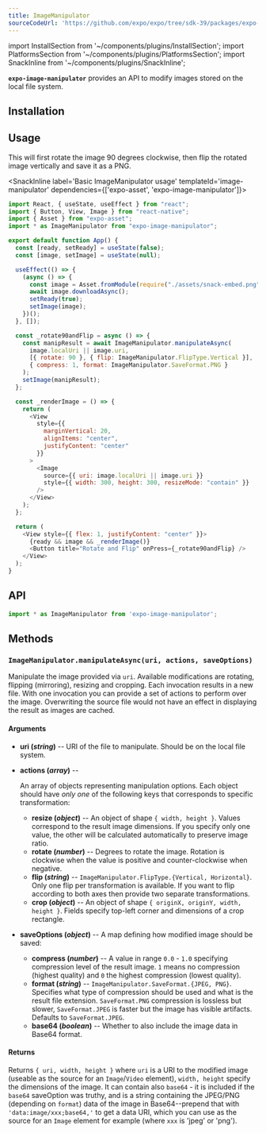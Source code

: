 ```yaml
---
title: ImageManipulator
sourceCodeUrl: 'https://github.com/expo/expo/tree/sdk-39/packages/expo-image-manipulator'
---
```


import InstallSection from '~/components/plugins/InstallSection';
import PlatformsSection from '~/components/plugins/PlatformsSection';
import SnackInline from '~/components/plugins/SnackInline';

**`expo-image-manipulator`** provides an API to modify images stored on the local file system.

<PlatformsSection android emulator ios simulator web />

## Installation

<InstallSection packageName="expo-image-manipulator" />

## Usage

This will first rotate the image 90 degrees clockwise, then flip the rotated image vertically and save it as a PNG.

<SnackInline label='Basic ImageManipulator usage' templateId='image-manipulator' dependencies={['expo-asset', 'expo-image-manipulator']}>

```js
import React, { useState, useEffect } from "react";
import { Button, View, Image } from "react-native";
import { Asset } from "expo-asset";
import * as ImageManipulator from "expo-image-manipulator";

export default function App() {
  const [ready, setReady] = useState(false);
  const [image, setImage] = useState(null);

  useEffect(() => {
    (async () => {
      const image = Asset.fromModule(require("./assets/snack-embed.png"));
      await image.downloadAsync();
      setReady(true);
      setImage(image);
    })();
  }, []);

  const _rotate90andFlip = async () => {
    const manipResult = await ImageManipulator.manipulateAsync(
      image.localUri || image.uri,
      [{ rotate: 90 }, { flip: ImageManipulator.FlipType.Vertical }],
      { compress: 1, format: ImageManipulator.SaveFormat.PNG }
    );
    setImage(manipResult);
  };

  const _renderImage = () => {
    return (
      <View
        style={{
          marginVertical: 20,
          alignItems: "center",
          justifyContent: "center"
        }}
      >
        <Image
          source={{ uri: image.localUri || image.uri }}
          style={{ width: 300, height: 300, resizeMode: "contain" }}
        />
      </View>
    );
  };

  return (
    <View style={{ flex: 1, justifyContent: "center" }}>
      {ready && image && _renderImage()}
      <Button title="Rotate and Flip" onPress={_rotate90andFlip} />
    </View>
  );
}
```

</SnackInline>

## API

```js
import * as ImageManipulator from 'expo-image-manipulator';
```

## Methods

### `ImageManipulator.manipulateAsync(uri, actions, saveOptions)`

Manipulate the image provided via `uri`. Available modifications are rotating, flipping (mirroring), resizing and cropping. Each invocation results in a new file. With one invocation you can provide a set of actions to perform over the image. Overwriting the source file would not have an effect in displaying the result as images are cached.

#### Arguments

- **uri (_string_)** -- URI of the file to manipulate. Should be on the local file system.
- **actions (_array_)** --

  An array of objects representing manipulation options. Each object should have _only one_ of the following keys that corresponds to specific transformation:

  - **resize (_object_)** -- An object of shape `{ width, height }`. Values correspond to the result image dimensions. If you specify only one value, the other will be calculated automatically to preserve image ratio.
  - **rotate (_number_)** -- Degrees to rotate the image. Rotation is clockwise when the value is positive and counter-clockwise when negative.
  - **flip (_string_)** -- `ImageManipulator.FlipType.{Vertical, Horizontal}`. Only one flip per transformation is available. If you want to flip according to both axes then provide two separate transformations.
  - **crop (_object_)** -- An object of shape `{ originX, originY, width, height }`. Fields specify top-left corner and dimensions of a crop rectangle.

- **saveOptions (_object_)** -- A map defining how modified image should be saved:
  - **compress (_number_)** -- A value in range `0.0` - `1.0` specifying compression level of the result image. `1` means no compression (highest quality) and `0` the highest compression (lowest quality).
  - **format (_string_)** -- `ImageManipulator.SaveFormat.{JPEG, PNG}`. Specifies what type of compression should be used and what is the result file extension. `SaveFormat.PNG` compression is lossless but slower, `SaveFormat.JPEG` is faster but the image has visible artifacts. Defaults to `SaveFormat.JPEG`.
  - **base64 (_boolean_)** -- Whether to also include the image data in Base64 format.

#### Returns

Returns `{ uri, width, height }` where `uri` is a URI to the modified image (useable as the source for an `Image`/`Video` element), `width, height` specify the dimensions of the image. It can contain also `base64` - it is included if the `base64` saveOption was truthy, and is a string containing the JPEG/PNG (depending on `format`) data of the image in Base64--prepend that with `'data:image/xxx;base64,'` to get a data URI, which you can use as the source for an `Image` element for example (where `xxx` is 'jpeg' or 'png').
